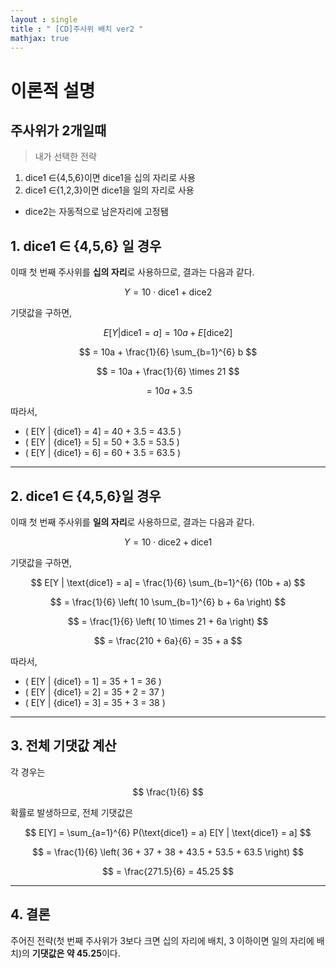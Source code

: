 ```yaml
---
layout : single
title : " [CD]주사위 배치 ver2 "
mathjax: true
---
```


# 이론적 설명

## 주사위가 2개일때
> 내가 선택한 전략

1. dice1 ∈{4,5,6}이면 dice1을 십의 자리로 사용
2. dice1 ∈{1,2,3}이면 dice1을 일의 자리로 사용
+ dice2는 자동적으로 남은자리에 고정됌

## 1. dice1 ∈ {4,5,6} 일 경우

이때 첫 번째 주사위를 **십의 자리**로 사용하므로, 결과는 다음과 같다.

$$
Y = 10 \cdot \text{dice1} + \text{dice2}
$$

기댓값을 구하면,

$$
E[Y | \text{dice1} = a] = 10a + E[\text{dice2}]
$$

$$
= 10a + \frac{1}{6} \sum_{b=1}^{6} b
$$

$$
= 10a + \frac{1}{6} \times 21
$$

$$
= 10a + 3.5
$$

따라서,

- ( E[Y | {dice1} = 4] = 40 + 3.5 = 43.5 )
- ( E[Y | {dice1} = 5] = 50 + 3.5 = 53.5 )
- ( E[Y | {dice1} = 6] = 60 + 3.5 = 63.5 )
---

## 2. dice1 ∈ {4,5,6}일 경우

이때 첫 번째 주사위를 **일의 자리**로 사용하므로, 결과는 다음과 같다.

$$
Y = 10 \cdot \text{dice2} + \text{dice1}
$$

기댓값을 구하면,

$$
E[Y | \text{dice1} = a] = \frac{1}{6} \sum_{b=1}^{6} (10b + a)
$$

$$
= \frac{1}{6} \left( 10 \sum_{b=1}^{6} b + 6a \right)
$$

$$
= \frac{1}{6} \left( 10 \times 21 + 6a \right)
$$

$$
= \frac{210 + 6a}{6} = 35 + a
$$

따라서,

- ( E[Y | {dice1} = 1] = 35 + 1 = 36 )
- ( E[Y | {dice1} = 2] = 35 + 2 = 37 )
- ( E[Y | {dice1} = 3] = 35 + 3 = 38 )

---

## 3. 전체 기댓값 계산

각 경우는 

$$
\frac{1}{6} 
$$

확률로 발생하므로, 전체 기댓값은

$$
E[Y] = \sum_{a=1}^{6} P(\text{dice1} = a) E[Y | \text{dice1} = a]
$$

$$
= \frac{1}{6} \left( 36 + 37 + 38 + 43.5 + 53.5 + 63.5 \right)
$$

$$
= \frac{271.5}{6} = 45.25
$$

---

## 4. 결론

주어진 전략(첫 번째 주사위가 3보다 크면 십의 자리에 배치, 3 이하이면 일의 자리에 배치)의 **기댓값은 약 45.25**이다.
